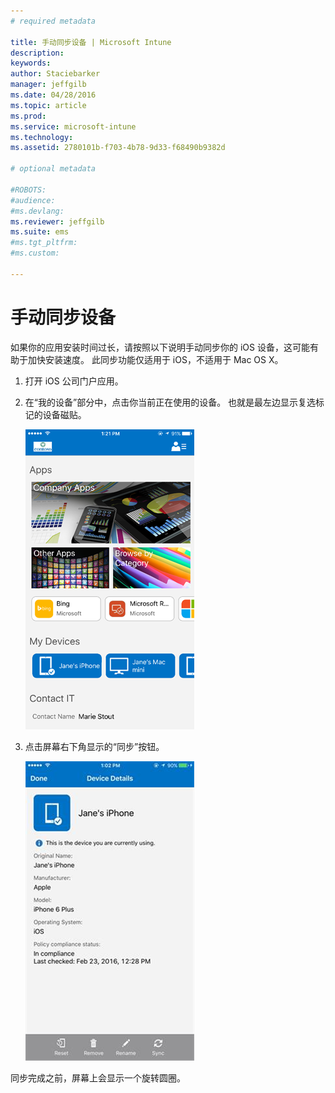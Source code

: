 ```yaml
---
# required metadata

title: 手动同步设备 | Microsoft Intune
description:
keywords:
author: Staciebarker
manager: jeffgilb
ms.date: 04/28/2016
ms.topic: article
ms.prod:
ms.service: microsoft-intune
ms.technology:
ms.assetid: 2780101b-f703-4b78-9d33-f68490b9382d

# optional metadata

#ROBOTS:
#audience:
#ms.devlang:
ms.reviewer: jeffgilb
ms.suite: ems
#ms.tgt_pltfrm:
#ms.custom:

---
```



# 手动同步设备

如果你的应用安装时间过长，请按照以下说明手动同步你的 iOS 设备，这可能有助于加快安装速度。 此同步功能仅适用于 iOS，不适用于 Mac OS X。

1. 打开 iOS 公司门户应用。

2. 在“我的设备”部分中，点击你当前正在使用的设备。 也就是最左边显示复选标记的设备磁贴。

    ![ios-sync-1-comp-portal-apps](./media/ios-sync-1-comp-portal-apps.png)

3.  点击屏幕右下角显示的“同步”按钮。

    ![ios-sync-2-sync-button](./media/ios-sync-2-sync-button.png)

同步完成之前，屏幕上会显示一个旋转圆圈。

<!--HONumber=May16_HO2-->


